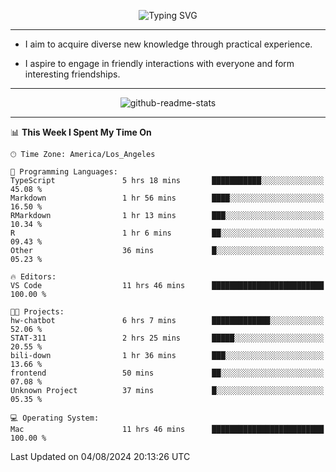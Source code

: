 <p align="center">
  <img src="https://readme-typing-svg.demolab.com?font=Fira+Code&weight=500&size=32&duration=2500&pause=1600&center=true&vCenter=true&random=false&width=1024&height=64&lines=Hi+there+%F0%9F%91%8B;I'm+delighted+you+could+make+it+here+%F0%9F%8E%89;I'm+Harry%2C+a+college+student+still+finding+my+way" alt="Typing SVG" />
</p>


---


- I aim to acquire diverse new knowledge through practical experience.

- I aspire to engage in friendly interactions with everyone and form interesting friendships.


---


<p align="center">
  <img src="https://github-readme-stats.vercel.app/api?username=Harry-Jing&show_icons=true" alt="github-readme-stats"/>
</p>


---

<!--START_SECTION:waka-->
📊 **This Week I Spent My Time On** 

```text
🕑︎ Time Zone: America/Los_Angeles

💬 Programming Languages: 
TypeScript               5 hrs 18 mins       ███████████░░░░░░░░░░░░░░   45.08 % 
Markdown                 1 hr 56 mins        ████░░░░░░░░░░░░░░░░░░░░░   16.50 % 
RMarkdown                1 hr 13 mins        ███░░░░░░░░░░░░░░░░░░░░░░   10.34 % 
R                        1 hr 6 mins         ██░░░░░░░░░░░░░░░░░░░░░░░   09.43 % 
Other                    36 mins             █░░░░░░░░░░░░░░░░░░░░░░░░   05.23 % 

🔥 Editors: 
VS Code                  11 hrs 46 mins      █████████████████████████   100.00 % 

🐱‍💻 Projects: 
hw-chatbot               6 hrs 7 mins        █████████████░░░░░░░░░░░░   52.06 % 
STAT-311                 2 hrs 25 mins       █████░░░░░░░░░░░░░░░░░░░░   20.55 % 
bili-down                1 hr 36 mins        ███░░░░░░░░░░░░░░░░░░░░░░   13.66 % 
frontend                 50 mins             ██░░░░░░░░░░░░░░░░░░░░░░░   07.08 % 
Unknown Project          37 mins             █░░░░░░░░░░░░░░░░░░░░░░░░   05.35 % 

💻 Operating System: 
Mac                      11 hrs 46 mins      █████████████████████████   100.00 % 
```


 Last Updated on 04/08/2024 20:13:26 UTC
<!--END_SECTION:waka-->
